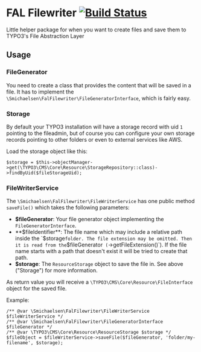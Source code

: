 # FAL Filewriter [![Build Status](https://travis-ci.org/smichaelsen/typo3-fal-filewriter.svg?branch=master)](https://travis-ci.org/smichaelsen/typo3-fal-filewriter)

Little helper package for when you want to create files and save them to TYPO3's File Abstraction Layer

## Usage

### FileGenerator

You need to create a class that provides the content that will be saved in a file. It has to implement the
`\Smichaelsen\FalFilewriter\FileGeneratorInterface`, which is fairly easy.

### Storage

By default your TYPO3 installation will have a storage record with uid `1` pointing to the fileadmin, but of course you
can configure your own storage records pointing to other folders or even to external services like AWS.

Load the storage object like this:

    $storage = $this->objectManager->get(\TYPO3\CMS\Core\Resource\StorageRepository::class)->findByUid($fileStorageUid);
    
### FileWriterService

The `\Smichaelsen\FalFilewriter\FileWriterService` has one public method `saveFile()` which takes the following parameters:

* **$fileGenerator**: Your file generator object implementing the `FileGeneratorInterface`.
* **$fileIdentifier**: The file name which may include a relative path inside the `$storage` folder. The file extension
may be omitted. Then it is read from the `$fileGenerator` (`->getFileExtension()`). If the file name starts with a path
that doesn't exist it will be tried to create that path. 
* **$storage**: The `ResourceStorage` object to save the file in. See above ("Storage") for more information.

As return value you will receive a `\TYPO3\CMS\Core\Resource\FileInterface` object for the saved file.

Example:

    /** @var \Smichaelsen\FalFilewriter\FileWriterService $fileWriterService */
    /** @var \Smichaelsen\FalFilewriter\FileGeneratorInterface $fileGenerator */
    /** @var \TYPO3\CMS\Core\Resource\ResourceStorage $storage */
    $fileObject = $fileWriterService->saveFile($fileGenerator, 'folder/my-filename', $storage);
